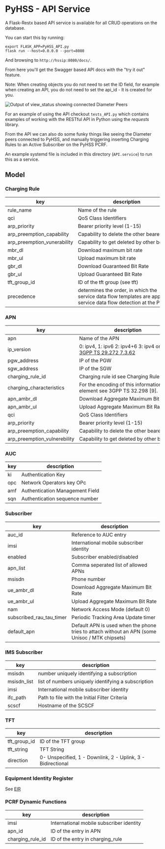 # PyHSS - API Service

A Flask-Restx based API service is available for all CRUD operations on the database.

You can start this by running:

```
export FLASK_APP=PyHSS_API.py
flask run --host=0.0.0.0 --port=8080
```

And browsing to ``http://hssip:8080/docs/``.

From here you'll get the Swagger based API docs with the "try it out" feature.

Note: When creating objects you do not need to set the ID field, for example when creating an API, you do not need to set the api_id - It is created for you.

![Output of view_status showing connected Diameter Peers](images/PyHSS_API_Swagger.gif)

For an example of using the API checkout `tests_API.py` which contains examples of working with the RESTful API in Python using the *requests* library.

From the API we can also do some funky things like seeing the Diameter peers connected to PyHSS, and manually triggering inserting Charging Rules to an Active Subscriber on the PyHSS PCRF.

An example systemd file is included in this directory (``API.service``) to run this as a service.

## Model

### Charging Rule 
| key                         | description                                                                                                            |
| --------------------------- | ---------------------------------------------------------------------------------------------------------------------- |
| rule_name                   | Name of the rule                                                                                                       |
| qci                         | QoS Class Identifiers                                                                                                  |
| arp_priority                | Bearer priority level (1-15)                                                                                           |
| arp_preemption_capability   | Capability to delete the other bearers.                                                                                |
| arp_preemption_vunerability | Capability to get deleted by other bearers.                                                                            |
| mbr_dl                      | Download maximum bit rate                                                                                              |
| mbr_ul                      | Upload maximum bit rate                                                                                                |
| gbr_dl                      | Download Guaranteed Bit Rate                                                                                           |
| gbr_ul                      | Upload Guaranteed Bit Rate                                                                                             |
| tft_group_id                | ID of the tft group (see tft)                                                                                          |
| precedence                  | determines the order, in which the service data flow templates are applied at service data flow detection at the PCEF. | 

### APN
| key                          | description                                                          |
| ---------------------------- | -------------------------------------------------------------------- |
| apn                          | Name of the APN                                                      |
| ip_version                   | 0: ipv4, 1: ipv6 2: ipv4+6 3: ipv4 or ipv6 [3GPP TS 29.272 7.3.62](https://www.etsi.org/deliver/etsi_ts/129200_129299/129272/08.10.00_60/ts_129272v081000p.pdf)   |
| pgw_address                  | IP of the PGW                                                        |
| sgw_address                  | IP of the SGW                                                        | 
| charging_rule_id             | Charging rule id see Charging Rule                                   |
| charging_characteristics     | For the encoding of this information element see 3GPP TS 32.298 [9]. |
| apn_ambr_dl                  | Download Aggregate Maximum Bit Rate                                  |
| apn_ambr_ul                  | Upload Aggregate Maximum Bit Rate                                    |
| qci                          | QoS Class Identifiers                                                |
| arp_priority                 | Bearer priority level (1-15)                                         |
| arp_preemption_capability    | Capability to delete the other bearers.                              |
| arp_preemption_vulnerebility | Capability to get deleted by other bearers.                          |

### AUC
| key | description                     |
| --- | ------------------------------- |
| ki  | Authentication Key              |
| opc | Network Operators key OPc       |
| amf | Authentication Management Field |
| sqn | Authentication sequence number  |

### Subscriber
| key                      | description                                                                                    |
| ------------------------ | ---------------------------------------------------------------------------------------------- |
| auc_id                   | Reference to AUC entry                                                                         |
| imsi                     | International mobile subscriber identity                                                       |
| enabled                  | Subscriber enabled/disabled                                                                    |
| apn_list                 | Comma seperated list of allowed APNs                                                           |
| msisdn                   | Phone number                                                                                   |
| ue_ambr_dl               | Download Aggregate Maximum Bit Rate                                                            |
| ue_ambr_ul               | Upload Aggregate Maximum Bit Rate                                                              |
| nam                      | Network Access Mode (default 0)                                                                |
| subscribed_rau_tau_timer | Periodic Tracking Area Update timer                                                            | 
| default_apn              | Default APN is used when the phone tries to attach without an APN (some Unisoc / MTK chipsets) |

### IMS Subscriber
| key         | description                                         |
| ----------- | --------------------------------------------------- |
| msisdn      | number uniquely identifying a subscription          |
| msisdn_list | list of numbers uniquely identifying a subscription |
| imsi        | International mobile subscriber identity            |
| ifc_path    | Path to file with the Initial Filter Criteria       |
| scscf       | Hostname of the SCSCF                               |

### TFT
| key          | description                                         | 
| ------------ | --------------------------------------------------- |
| tft_group_id | ID of the TFT group                                 |
| tft_string   | TFT String                                          |
| direction    | 0- Unspecified, 1 - Downlink, 2 - Uplink, 3 - Bidirectional |

### Equipment Identity Register

See [EIR](EIR.md)

### PCRF Dynamic Functions
| key              | description                                         | 
| ---------------- | --------------------------------------------------- |
| imsi             | International mobile subscriber identity            |
| apn_id           | ID of the entry in APN                              |
| charging_rule_id | ID of the entry in charging_rule                    |
